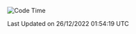 <!--START_SECTION:waka-->
![Code Time](http://img.shields.io/badge/Code%20Time-0%20secs-blue)


 Last Updated on 26/12/2022 01:54:19 UTC
<!--END_SECTION:waka-->
